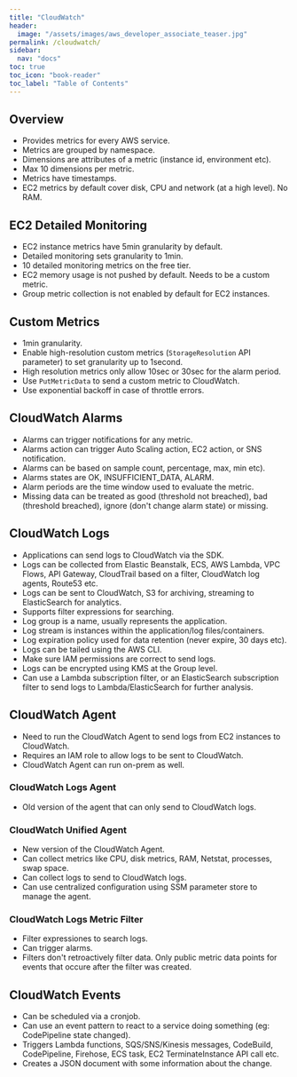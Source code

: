 ```yaml
---
title: "CloudWatch"
header:
  image: "/assets/images/aws_developer_associate_teaser.jpg"
permalink: /cloudwatch/
sidebar:
  nav: "docs"
toc: true
toc_icon: "book-reader"
toc_label: "Table of Contents"
---
```


## Overview

- Provides metrics for every AWS service.
- Metrics are grouped by namespace.
- Dimensions are attributes of a metric (instance id, environment etc).
- Max 10 dimensions per metric.
- Metrics have timestamps.
- EC2 metrics by default cover disk, CPU and network (at a high level). No RAM.

## EC2 Detailed Monitoring

- EC2 instance metrics have 5min granularity by default. 
- Detailed monitoring sets granularity to 1min.
- 10 detailed monitoring metrics on the free tier.
- EC2 memory usage is not pushed by default. Needs to be a custom metric.
- Group metric collection is not enabled by default for EC2 instances.

## Custom Metrics

- 1min granularity.
- Enable high-resolution custom metrics (```StorageResolution``` API parameter) to set granularity up to 1second.
- High resolution metrics only allow 10sec or 30sec for the alarm period.
- Use ```PutMetricData``` to send a custom metric to CloudWatch.
- Use exponential backoff in case of throttle errors.

## CloudWatch Alarms

- Alarms can trigger notifications for any metric.
- Alarms action can trigger Auto Scaling action, EC2 action, or SNS notification.
- Alarms can be based on sample count, percentage, max, min etc).
- Alarms states are OK, INSUFFICIENT_DATA, ALARM.
- Alarm periods are the time window used to evaluate the metric.
- Missing data can be treated as good (threshold not breached), bad (threshold breached), ignore (don't change alarm state) or missing.

## CloudWatch Logs

- Applications can send logs to CloudWatch via the SDK.
- Logs can be collected from Elastic Beanstalk, ECS, AWS Lambda, VPC Flows, API Gateway, CloudTrail based on a filter, CloudWatch log agents, Route53 etc.
- Logs can be sent to CloudWatch, S3 for archiving, streaming to ElasticSearch for analytics.
- Supports filter expressions for searching.
- Log group is a name, usually represents the application.
- Log stream is instances within the application/log files/containers.
- Log expiration policy used for data retention (never expire, 30 days etc).
- Logs can be tailed using the AWS CLI.
- Make sure IAM permissions are correct to send logs.
- Logs can be encrypted using KMS at the Group level.
- Can use a Lambda subscription filter, or an ElasticSearch subscription filter to send logs to Lambda/ElasticSearch for further analysis.

## CloudWatch Agent

- Need to run the CloudWatch Agent to send logs from EC2 instances to CloudWatch.
- Requires an IAM role to allow logs to be sent to CloudWatch.
- CloudWatch Agent can run on-prem as well.

### CloudWatch Logs Agent

- Old version of the agent that can only send to CloudWatch logs.

### CloudWatch Unified Agent

- New version of the CloudWatch Agent.
- Can collect metrics like CPU, disk metrics, RAM, Netstat, processes, swap space.
- Can collect logs to send to CloudWatch logs.
- Can use centralized configuration using SSM parameter store to manage the agent.

### CloudWatch Logs Metric Filter

- Filter expressiones to search logs.
- Can trigger alarms.
- Filters don't retroactively filter data. Only public metric data points for events that occure after the filter was created.

## CloudWatch Events

- Can be scheduled via a cronjob.
- Can use an event pattern to react to a service doing something (eg: CodePipeline state changed).
- Triggers Lambda functions, SQS/SNS/Kinesis messages, CodeBuild, CodePipeline, Firehose, ECS task, EC2 TerminateInstance API call etc.
- Creates a JSON document with some information about the change.
